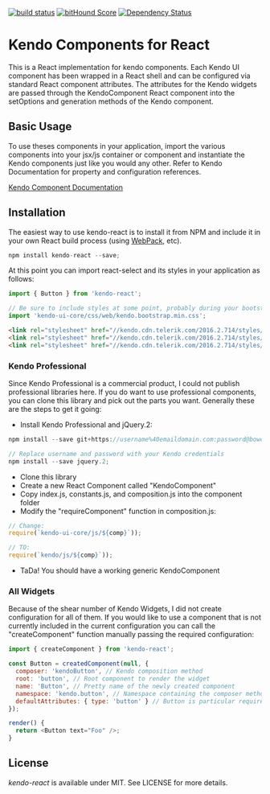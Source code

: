 [![build status](https://secure.travis-ci.org/rileybwesley/kendo-react.svg)](http://travis-ci.org/rileybwesley/kendo-react)
 [![bitHound Score](https://www.bithound.io/github/rileybwesley/kendo-react/badges/score.svg)](https://www.bithound.io/github/rileybwesley/kendo-react) [![Dependency Status](https://david-dm.org/rileybwesley/kendo-react.svg)](https://david-dm.org/rileybwesley/kendo-react)

# Kendo Components for React

This is a React implementation for kendo components. Each Kendo UI component has been wrapped in a React shell and can be configured via standard React component attributes. The attributes for the Kendo widgets are passed through the KendoComponent React component into the setOptions and generation methods of the Kendo component.

## Basic Usage

To use theses components in your application, import the various components into your jsx/js container or component and instantiate the Kendo components just like you would any other. Refer to Kendo Documentation for property and configuration references.

[Kendo Component Documentation](http://demos.telerik.com/kendo-ui/)

## Installation

The easiest way to use kendo-react is to install it from NPM and include it in your own React build process (using [WebPack](https://webpack.github.io/), etc).

```javascript
npm install kendo-react --save;
```

At this point you can import react-select and its styles in your application as follows:

```javascript
import { Button } from 'kendo-react';

// Be sure to include styles at some point, probably during your bootstrapping
import 'kendo-ui-core/css/web/kendo.bootstrap.min.css';
```

```html
<link rel="stylesheet" href="//kendo.cdn.telerik.com/2016.2.714/styles/kendo.common.min.css" />
<link rel="stylesheet" href="//kendo.cdn.telerik.com/2016.2.714/styles/kendo.bootstrap.min.css" />
<link rel="stylesheet" href="//kendo.cdn.telerik.com/2016.2.714/styles/kendo.default.mobile.min.css" />
```

### Kendo Professional

Since Kendo Professional is a commercial product, I could not publish professional libraries here. If you do want to use professional components, you can clone this library and pick out the parts you want. Generally these are the steps to get it going:

* Install Kendo Professional and jQuery.2:

```javascript
npm install --save git+https://username%40emaildomain.com:password@bower.telerik.com/npm-kendo-ui.git

// Replace username and password with your Kendo credentials
npm install --save jquery.2;
```
* Clone this library
* Create a new React Component called "KendoComponent"
* Copy index.js, constants.js, and composition.js into the component folder
* Modify the "requireComponent" function in composition.js:

```javascript
// Change:
require(`kendo-ui-core/js/${comp}`));

// TO:
require(`kendo/js/${comp}`));
```

* TaDa! You should have a working generic KendoComponent

### All Widgets

Because of the shear number of Kendo Widgets, I did not create configuration for all of them. If you would like to use a component that is not currently included in the current configuration you can call the "createComponent" function manually passing the required configuration:

```javascript
import { createComponent } from 'kendo-react';

const Button = createdComponent(null, {
  composer: 'kendoButton', // Kendo composition method
  root: 'button', // Root component to render the widget
  name: 'Button', // Pretty name of the newly created component
  namespace: 'kendo.button', // Namespace containing the composer method
  defaultAttributes: { type: 'button' } // Button is particular requires certain attributes on the button dom element
});

render() {
  return <Button text="Foo" />;
}
```

## License

*kendo-react* is available under MIT. See LICENSE for more details.
